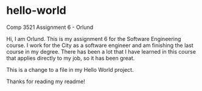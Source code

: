 # hello-world
Comp 3521 Assignment 6 - Orlund

Hi, I am Orlund.
This is my assignment 6 for the Software Engineering course.
I work for the City as a software engineer and am finishing the last course in my degree.
There has been a lot that I have learned in this course that applies directly to my job, so it has been great.

This is a change to a file in my Hello World project.

Thanks for reading my readme!
